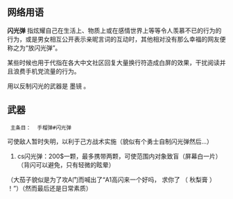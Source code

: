 ##  网络用语

**闪光弹**
指炫耀自己在生活上、物质上或在感情世界上等等令人羡慕不已的行为的行为，或是男女相互公开表示亲昵言词的互动时，其他相对没有那么幸福的网友便称之为“放闪光弹”。

某些时候也用于代指在各大中文社区回复大量换行符造成白屏的效果，干扰阅读并且浪费手机党流量的行为。

用以反制闪光的武器是  墨镜  。

##  武器

     主条目：  手榴弹#闪光弹 

可使敌人暂时失明，以利于己方战术实施（貌似有个勇士自制闪光弹然后...）

  1. cs闪光弹：200$一颗，最多携带两颗，可使范围内对象致盲（屏幕白一片）（背闪可以避免，只有轻微的眩晕） 

（大茄子貌似是为了攻A门而喊出了“A1高闪来一个好吗，  求你了  （  秋梨膏  ）  ！”）（然而最后还是日常素质）
